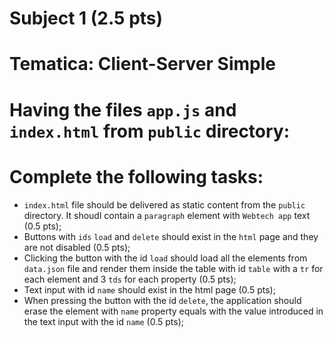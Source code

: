 # Subject 1 (2.5 pts)
# Tematica: Client-Server Simple

# Having the files `app.js` and `index.html` from `public` directory:

# Complete the following tasks:
- `index.html` file should be delivered as static content from the `public` directory. It shoudl contain a `paragraph` element with `Webtech app` text (0.5 pts);
- Buttons with `ids` `load` and `delete` should exist in the `html` page and they are not disabled (0.5 pts);
- Clicking the button with the id `load` should load all the elements from `data.json` file and render them inside the table with id `table` with a `tr` for each element and 3 `tds` for each property (0.5 pts);
- Text input with id `name` should exist in the html page (0.5 pts);
- When pressing the button with the id `delete`, the application should erase the element with `name` property equals with the value introduced in the text input with the id `name` (0.5 pts);